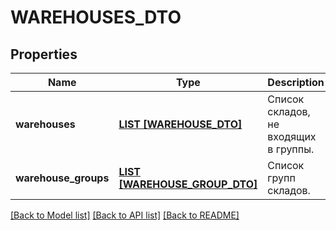 # WAREHOUSES_DTO

## Properties
Name | Type | Description | Notes
------------ | ------------- | ------------- | -------------
**warehouses** | [**LIST [WAREHOUSE_DTO]**](WarehouseDTO.md) | Список складов, не входящих в группы. | [default to null]
**warehouse_groups** | [**LIST [WAREHOUSE_GROUP_DTO]**](WarehouseGroupDTO.md) | Список групп складов. | [default to null]

[[Back to Model list]](../README.md#documentation-for-models) [[Back to API list]](../README.md#documentation-for-api-endpoints) [[Back to README]](../README.md)


